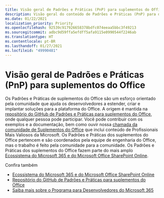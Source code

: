 ```yaml
---
title: Visão geral de Padrões e Práticas (PnP) para suplementos do Office
description: Visão geral do conteúdo de Padrões e Práticas (PnP) para desenvolvedores suplementos do Office.
ms.date: 01/22/2021
localization_priority: Priority
ms.openlocfilehash: 92539c917926658378bdfc074eeaa5bbc3f49213
ms.sourcegitcommit: adbc9d59ffa5efdff5afa9115e0990544f2246ab
ms.translationtype: HT
ms.contentlocale: pt-BR
ms.lasthandoff: 01/27/2021
ms.locfileid: "49990481"
---
```

# <a name="overview-of-patterns-and-practices-pnp-for-office-add-ins"></a>Visão geral de Padrões e Práticas (PnP) para suplementos do Office

Os Padrões e Práticas de suplementos do Office são um esforço orientado pela comunidade que ajuda os desenvolvedores a estender, criar e implantar soluções para a plataforma do Office. A origem é mantida na [repositório do GitHub de Padrões e Práticas para suplementos do Office](https://github.com/OfficeDev/PnP-OfficeAddins), onde qualquer pessoa pode participar. Você pode contribuir com os exemplos e a documentação, bem como ouvir nossa [chamada da comunidade de Suplementos do Office](https://pnp.github.io/#community) que inclui conteúdo de Profissionais Mais Valiosos da Microsoft. Os Padrões e Práticas dos suplementos do Office pertencem e são coordenados pela equipe de engenharia do Office, mas o trabalho é feito pela comunidade para a comunidade. Os Padrões e Práticas dos suplementos do Office fazem parte do mais amplo [Ecossistema do Microsoft 365 e do Microsoft Office SharePoint Online](https://developer.microsoft.com/office/blogs/microsoft-365-sharepoint-ecosystem-pnp-august-2020-update/).

Confira também
- [Ecossistema do Microsoft 365 e do Microsoft Office SharePoint Online](https://developer.microsoft.com/office/blogs/microsoft-365-sharepoint-ecosystem-pnp-august-2020-update/)
- [Repositório do GitHub de Padrões e Práticas para suplementos do Office](https://github.com/OfficeDev/PnP-OfficeAddins)
- [Saiba mais sobre o Programa para Desenvolvedores do Microsoft 365](https://developer.microsoft.com/microsoft-365/dev-program)
